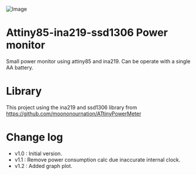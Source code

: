 ![Image](https://github.com/ChipTechno/tiny-power-monitor/image.png)   

# Attiny85-ina219-ssd1306 Power monitor
Small power monitor using attiny85 and ina219. Can be operate with a single AA battery.

# Library
This project using the ina219 and ssd1306 library from https://github.com/moononournation/ATtinyPowerMeter

# Change log
- v1.0 : Initial version.
- v1.1 : Remove power consumption calc due inaccurate internal clock.
- v1.2 : Added graph plot. 